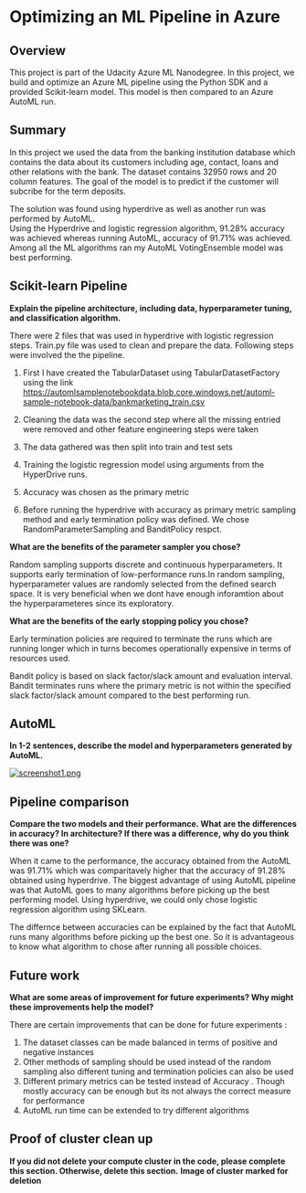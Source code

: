 # Optimizing an ML Pipeline in Azure

## Overview
This project is part of the Udacity Azure ML Nanodegree.
In this project, we build and optimize an Azure ML pipeline using the Python SDK and a provided Scikit-learn model.
This model is then compared to an Azure AutoML run.

## Summary
In this project we used the data from the banking institution database which contains the data about its customers including age, contact, loans and other relations with the bank.
The dataset contains 32950 rows and 20 column features. The goal of the model is to predict if the customer will subcribe for the term deposits. 

The solution was found using hyperdrive as well as another run was performed by AutoML.  
Using the Hyperdrive and logistic regression algorithm, 91.28% accuracy was achieved whereas running AutoML, accuracy of 91.71% was achieved. Among all the ML algorithms ran my AutoML VotingEnsemble model was best performing.

## Scikit-learn Pipeline
**Explain the pipeline architecture, including data, hyperparameter tuning, and classification algorithm.**

There were 2 files that was used in hyperdrive with logistic regression steps. Train.py file was used to clean and prepare the data. 
Following steps were involved the the pipeline.

1. First I have created the TabularDataset using TabularDatasetFactory using the link https://automlsamplenotebookdata.blob.core.windows.net/automl-sample-notebook-data/bankmarketing_train.csv

2. Cleaning the data was the second step where all the missing entried were removed and other feature engineering steps were taken

3. The data gathered was then split into train and test sets

4. Training the logistic regression model using arguments from the HyperDrive runs.

5. Accuracy was chosen as the primary metric

6. Before running the hyperdrive with accuracy as primary metric sampling method and early termination policy was defined. We chose RandomParameterSampling and BanditPolicy respct.

**What are the benefits of the parameter sampler you chose?**

Random sampling supports discrete and continuous hyperparameters. It supports early termination of low-performance runs.In random sampling, hyperparameter values are randomly selected from the defined search space. It is very beneficial when we dont have enough inforamtion about the hyperparameteres since its exploratory. 

**What are the benefits of the early stopping policy you chose?**

Early termination policies are required to terminate the runs which are running longer which in turns becomes operationally expensive in terms of resources used. 

Bandit policy is based on slack factor/slack amount and evaluation interval. Bandit terminates runs where the primary metric is not within the specified slack factor/slack amount compared to the best performing run.

## AutoML
**In 1-2 sentences, describe the model and hyperparameters generated by AutoML.**

[![screenshot1.png](https://i.postimg.cc/NMDjkGz2/screenshot1.png)](https://postimg.cc/wytz6zH9)

## Pipeline comparison
**Compare the two models and their performance. What are the differences in accuracy? In architecture? If there was a difference, why do you think there was one?**

When it came to the performance, the accuracy obtained from the AutoML was 91.71% which was comparitavely higher that the accuracy of 91.28% obtained using hyperdrive. The biggest advantage of using AutoML pipeline was that AutoML goes to many algorithms before picking up the best performing model. Using hyperdrive, we could only chose logistic regression algorithm using SKLearn. 

The differnce between accuracies can be explained by the fact that AutoML runs many algorithms before picking up the best one. So it is advantageous to know what algorithm to chose after running all possible choices.

## Future work
**What are some areas of improvement for future experiments? Why might these improvements help the model?**

There are certain improvements that can be done for future experiments :
1. The dataset  classes can be made balanced in terms of positive and negative instances
2. Other methods of sampling should be used instead of the  random sampling also different tuning and termination policies can also be used
3. Different primary metrics can be tested instead of Accuracy . Though mostly accuracy can be enough but its not always the correct measure for performance
4. AutoML run time can be extended to try different algorithms


## Proof of cluster clean up
**If you did not delete your compute cluster in the code, please complete this section. Otherwise, delete this section.**
**Image of cluster marked for deletion**
